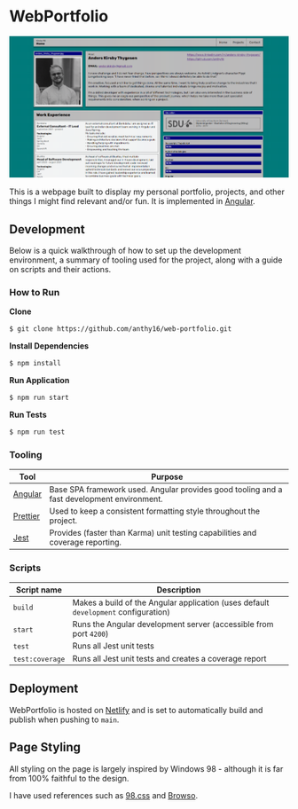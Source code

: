 # WebPortfolio

![Porfolio](https://raw.githubusercontent.com/anthy16/web-portfolio/main/src/assets/readme-front.png)

This is a webpage built to display my personal portfolio, projects, and other things I might find relevant and/or fun. It is implemented in [Angular](https://angular.io/).

## Development

Below is a quick walkthrough of how to set up the development environment, a summary of tooling used for the project, along with a guide on scripts and their actions.

### How to Run

**Clone**

```sh
$ git clone https://github.com/anthy16/web-portfolio.git
```

**Install Dependencies**

```sh
$ npm install
```

**Run Application**

```sh
$ npm run start
```

**Run Tests**

```sh
$ npm run test
```

### Tooling

| Tool                            | Purpose                                                                                    |
| ------------------------------- | ------------------------------------------------------------------------------------------ |
| [Angular](https://angular.io)   | Base SPA framework used. Angular provides good tooling and a fast development environment. |
| [Prettier](https://prettier.io) | Used to keep a consistent formatting style throughout the project.                         |
| [Jest](https://jestjs.io)       | Provides (faster than Karma) unit testing capabilities and coverage reporting.             |

### Scripts

| Script name     | Description                                                                         |
| --------------- | ----------------------------------------------------------------------------------- |
| `build`         | Makes a build of the Angular application (uses default `development` configuration) |
| `start`         | Runs the Angular development server (accessible from port `4200`)                   |
| `test`          | Runs all Jest unit tests                                                            |
| `test:coverage` | Runs all Jest unit tests and creates a coverage report                              |

## Deployment

WebPortfolio is hosted on [Netlify](https://www.netlify.com/) and is set to automatically build and publish when pushing to `main`.

## Page Styling

All styling on the page is largely inspired by Windows 98 - although it is far from 100% faithful to the design.

I have used references such as [98.css](https://github.com/jdan/98.css) and [Browso](https://www.browso.app/).
